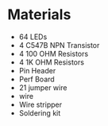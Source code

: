 # Materials

* 64 LEDs 
* 4 C547B NPN Transistor 
* 4 100 OHM Resistors
* 4 1K OHM Resistors
* Pin Header
* Perf Board
* 21 jumper wire
* wire
* Wire stripper
* Soldering kit
